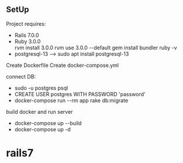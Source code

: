 ## SetUp

Project requires: 
  - Rails 7.0.0    
  - Ruby 3.0.0     
   rvm install 3.0.0
   rvm use 3.0.0 --default
   gem install bundler
   ruby -v
  - postgresql-13  --> sudo apt install postgresql-13
  
Create Dockerfile
Create docker-compose.yml

connect DB:
 * sudo -u postgres psql
 * CREATE USER postgres WITH PASSWORD 'password'
 * docker-compose run --rm app rake db:migrate

build docker and run server
 * docker-compose up --build
 * docker-compose up -d
# rails7
